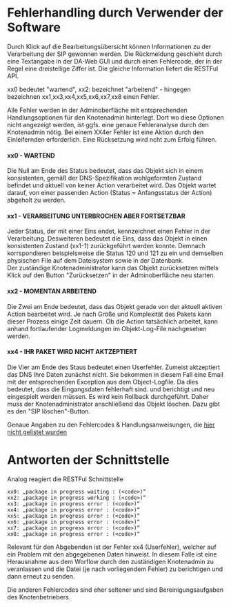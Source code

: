 # Fehlerhandling durch Verwender der Software

Durch Klick auf die Bearbeitungsübersicht können Informationen zu der Verarbeitung der SIP gewonnen werden. 
Die Rückmeldung geschieht durch eine Textangabe in der DA-Web GUI und durch einen Fehlercode, der in der Regel eine dreistellige Ziffer ist. Die gleiche Information liefert die RESTFul API. 

xx0 bedeutet "wartend", xx2: bezeichnet "arbeitend" - hingegen bezeichnen xx1,xx3,xx4,xx5,xx6,xx7,xx8 einen Fehler. 

Alle Fehler werden in der Adminoberfläche mit entsprechenden Handlungsoptionen für den Knotenadmin hinterlegt. Dort wo diese Optionen nicht angezeigt werden, ist ggfs. eine genaue Fehleranalyse durch den Knotenadmin nötig. Bei einem XX4er Fehler ist eine Aktion durch den Einleifernden erforderlich. Eine Rücksetzung wird ncht zum Erfolg führen. 


#### xx0 - WARTEND

Die Null am Ende des Status bedeutet, dass das Objekt sich in einem konsistenten, gemäß der DNS-Spezifikation wohlgeformten Zustand befindet und aktuell von keiner Action verarbeitet wird. Das Objekt wartet darauf, von einer passenden Action (Status = Anfangsstatus der Action) abgeholt zu werden. 

#### xx1 - VERARBEITUNG UNTERBROCHEN ABER FORTSETZBAR 

Jeder Status, der mit einer Eins endet, kennzeichnet einen Fehler in der Verarbeitung. 
Desweiteren bedeutet die Eins, dass das Objekt in einen konsistenten Zustand (xx1-1) zurückgeführt werden konnte. 
Demnach korrspondieren beispielsweise die Status 120 und 121 zu ein und demselben physischen File auf dem Dateisystem sowie in der Datenbank.  
Der zuständige Knotenadministrator kann das Objekt zurücksetzen mittels Klick auf den Button "Zurücksetzen" in der Adminoberfläche neu starten. 

#### xx2 - MOMENTAN ARBEITEND

Die Zwei am Ende bedeutet, dass das Objekt gerade von der aktuell aktiven Action bearbeitet wird. 
Je nach Größe und Komplexität des Pakets kann dieser Prozess einige Zeit dauern. Ob die Action tatsächlich arbeitet,
kann anhand fortlaufender Logmeldungen im Objekt-Log-File nachgesehen werden. 

#### xx4 - IHR PAKET WIRD NICHT AKTZEPTIERT

Die Vier am Ende des Staus bedeutet einen Userfehler. Zumeist aktzeptiert das DNS Ihre Daten zunächst nicht.  Sie bekommen in diesem Fall eine Email mit der entsprechenden Exception aus dem Object-Logfile. 
Da dies bedeutet, dass die Eingangsdaten fehlerhaft sind. und berichtigt und neu eingespielt werden müssen. 
Es wird kein Rollback durchgeführt.
Daher muss der Knotenadministrator
anschließend das Objekt löschen. Dazu gibt es den "SIP löschen"-Button.

Genaue Angaben zu den Fehlercodes & Handlungsanweisungen, die [hier nicht gelistet wurden](./administration-troubleshooting.de.md)

# Antworten der Schnittstelle

Analog reagiert die RESTFul Schnittstelle

    xx0: „package in progress waiting : (<code>)“ 
    xx2: „package in progress working : (<code>)“
    xx3: „package in progress error : (<code>)“
    xx4: „package in progress error : (<code>)“
    xx5: „package in progress error : (<code>)“
    xx6: „package in progress error : (<code>)“
    xx7: „package in progress error : (<code>)“
    xx8: „package in progress error : (<code>)“

Relevant für den Abgebenden ist der Fehler xx4 (Userfehler), welcher auf ein Problem mit den abgegebenen Daten hinweist. In diesem Falle ist eine Herausnahme aus dem Worflow durch den zuständigen Knotenadmin zu veranlassen und die Datei (je nach vorliegendem Fehler) zu berichtigen und dann erneut zu senden.

Die anderen Fehlercodes sind eher seltener und sind Bereinigungsaufgaben des Knotenbetriebers. 

